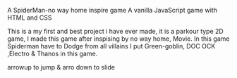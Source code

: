A SpiderMan-no way home inspire game
A vanilla JavaScript game with HTML and CSS

This is a my first and best project i have ever made, it is a parkour type 2D game,
I made this game after inspising by no way home, Movie. In this game Spiderman have to Dodge from all villains
I put Green-goblin, DOC OCK ,Electro & Thanos in this game.

arrowup to jump & arro down to slide
